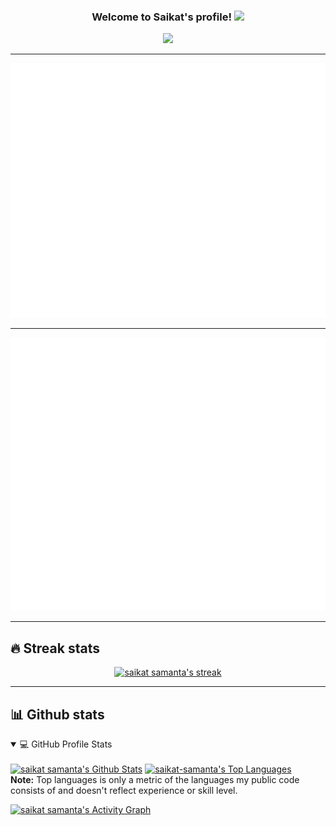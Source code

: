 <h3 align="center">
  Welcome to Saikat's profile!
  <img src="https://media.giphy.com/media/hvRJCLFzcasrR4ia7z/giphy.gif" width="28">
</h3>

<!-- Typing SVG by saikat-samanta - https://github.com/saikat-samanta/readme-typing-svg -->
<p align="center">
  <a href="https://github.com/DenverCoder1/readme-typing-svg"><img src="https://readme-typing-svg.herokuapp.com/?lines=Full-stack%20web%20and%20app%20developer;UI%2FUX%20Designer;2%2B%20years%20of%20web%20development%20experience&center=true&width=480&height=45"></a>
</p>

---

![intro](./assets/saikat_intro.svg)

---

![achievements](./assets/saikat_achievements.svg)

---

## 🔥 Streak stats

<!-- GitHub Readme Streak Stats - https://github.com/saikat-samanta/github-readme-streak-stats -->
<p align="center">
  <a href="https://github-readme-streak-stats.herokuapp.com/?user=saikat-samanta&theme=monokai-metallian&hide_border=true">
    <img title="🔥 Get streak stats for your profile at git.io/streak-stats" alt="saikat samanta's streak" src="https://github-readme-streak-stats.herokuapp.com/?user=saikat-samanta&theme=monokai-metallian&hide_border=true"/>
  </a>
</p>

---

## 📊 Github stats

<!-- https://github.com/anuraghazra/github-readme-stats -->
<details open> 
  <summary>💻 GitHub Profile Stats</summary>
  <br/>
    <a href="https://denvercoder1-github-readme-stats.vercel.app/api?username=saikat-samanta&show_icons=true&count_private=true&theme=react&hide_border=true&bg_color=1F222E&title_color=F85D7F&icon_color=F8D866"><img alt="saikat samanta's Github Stats" src="https://denvercoder1-github-readme-stats.vercel.app/api?username=saikat-samanta&show_icons=true&count_private=true&theme=react&hide_border=true&bg_color=1F222E&title_color=F85D7F&icon_color=F8D866" height="192px"/></a>
  <a href="https://denvercoder1-github-readme-stats.vercel.app/api/top-langs/?username=saikat-samanta&count_private=true&langs_count=8&layout=compact&theme=react&hide_border=true&bg_color=1F222E&title_color=F85D7F&icon_color=F8D866"><img alt="saikat-samanta's Top Languages" src="https://denvercoder1-github-readme-stats.vercel.app/api/top-langs/?username=saikat-samanta&count_private=true&langs_count=8&layout=compact&theme=react&hide_border=true&bg_color=1F222E&title_color=F85D7F&icon_color=F8D866" height="192px"/></a>
  <br/>
  <b>Note:</b> Top languages is only a metric of the languages my public code consists of and doesn't reflect experience or skill level.
</details>

<!-- https://github.com/ashutosh00710/github-readme-activity-graph -->

<a href="https://github-readme-activity-graph.cyclic.app/graph?username=saikat-samanta&theme=dracula"><img alt="saikat samanta's Activity Graph" src="https://github-readme-activity-graph.cyclic.app/graph?username=saikat-samanta&theme=dracula" /></a>
